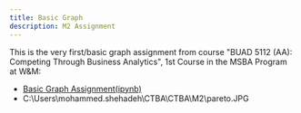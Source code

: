 ```yaml
---
title: Basic Graph
description: M2 Assignment
---
```


This is the very first/basic graph assignment from course "BUAD 5112 (AA): Competing Through Business Analytics", 1st Course in the MSBA Program at W&M:

- [Basic Graph Assignment(ipynb)](C:\\Users\\mohammed.shehadeh\\CTBA\\CTBA\\M2\\BasicGraphAssignment.ipynb)
- C:\\Users\\mohammed.shehadeh\\CTBA\\CTBA\\M2\\pareto.JPG
